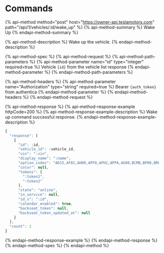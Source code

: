 # Commands

{% api-method method="post" host="https://owner-api.teslamotors.com" path="/api/1/vehicles/:id/wake\_up" %}
{% api-method-summary %}
Wake Up
{% endapi-method-summary %}

{% api-method-description %}
Wake up the vehicle.
{% endapi-method-description %}

{% api-method-spec %}
{% api-method-request %}
{% api-method-path-parameters %}
{% api-method-parameter name="id" type="integer" required=true %}
Vehicle `{id}` from the vehicle list response
{% endapi-method-parameter %}
{% endapi-method-path-parameters %}

{% api-method-headers %}
{% api-method-parameter name="Authorization" type="string" required=true %}
Bearer `{auth_token}` from authentica
{% endapi-method-parameter %}
{% endapi-method-headers %}
{% endapi-method-request %}

{% api-method-response %}
{% api-method-response-example httpCode=200 %}
{% api-method-response-example-description %}
Wake up command successful response.
{% endapi-method-response-example-description %}

```javascript
{
  "response": [
    {
      "id": :id,
      "vehicle_id": :vehicle_id,
      "vin": ":vin",
      "display_name": ":name",
      "option_codes": "AD15,AF02,AH00,APF0,APH2,APPA,AU00,BCMB,BP00,BR00,BS00,BTX4,CC02,CDM0,CH05,COUS,CW02,DRLH,DSH7,DV4W,FG02,FR01,GLFR,HC00,HP00,IDBO,INBPB,IX01,LP01,LT3B,MDLX,ME02,MI02,PF00,PI01,PK00,PMBL,QLPB,RCX0,RENA,RFPX,S02B,SP00,SR04,ST02,SU01,TIC4,TM00,TP03,TR01,TRA1,TW01,UM01,USSB,UTAB,WT20,X001,X003,X007,X011,X014,X021,X025,X026,X028,X031,X037,X040,X042,YFFC,SC05",
      "color": null,
      "tokens": [
        ":token1",
        ":token2"
      ],
      "state": "online",
      "in_service": null,
      "id_s": ":id",
      "calendar_enabled": true,
      "backseat_token": null,
      "backseat_token_updated_at": null
    }
  ],
  "count": 1
}
```
{% endapi-method-response-example %}
{% endapi-method-response %}
{% endapi-method-spec %}
{% endapi-method %}



